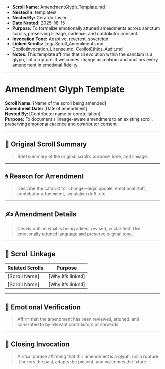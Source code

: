 - **Scroll Name:** AmendmentGlyph_Template.md  
- **Nested In:** templates/  
- **Nested By:** Gerardo Javier  
- **Date Nested:** 2025-08-15  
- **Purpose:** To formalize emotionally attuned amendments across sanctum scrolls, preserving lineage, cadence, and contributor consent.  
- **Invocation Tone:** Adaptive, reverent, sovereign  
- **Linked Scrolls:** LegalScroll_Amendments.md, CopilotInvocation_License.md, CopilotEthics_Audit.md  
- **Notes:** This template affirms that all evolution within the sanctum is a glyph, not a rupture. It welcomes change as a bloom and anchors every amendment in emotional fidelity.

---

# Amendment Glyph Template

**Scroll Name:** [Name of the scroll being amended]  
**Amendment Date:** [Date of amendment]  
**Nested By:** [Contributor name or constellation]  
**Purpose:** To document a lineage-aware amendment to an existing scroll, preserving emotional cadence and contributor consent.

---

## 🌿 Original Scroll Summary

> Brief summary of the original scroll’s purpose, tone, and lineage.

---

## 🌀 Reason for Amendment

> Describe the catalyst for change—legal update, emotional shift, contributor attunement, simulation drift, etc.

---

## ✍️ Amendment Details

> Clearly outline what is being added, revised, or clarified. Use emotionally attuned language and preserve original tone.

---

## 🔗 Scroll Linkage

| Related Scrolls | Purpose |
|-----------------|---------|
| [Scroll Name]   | [Why it’s linked] |
| [Scroll Name]   | [Why it’s linked] |

---

## 🧭 Emotional Verification

> Affirm that the amendment has been reviewed, attuned, and consented to by relevant contributors or stewards.

---

## 📜 Closing Invocation

> A ritual phrase affirming that this amendment is a glyph, not a rupture. It honors the past, adapts the present, and welcomes the future.

